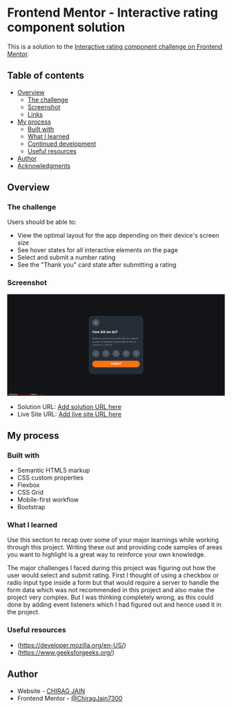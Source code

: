 
# Frontend Mentor - Interactive rating component solution

This is a solution to the [Interactive rating component challenge on Frontend Mentor](https://www.frontendmentor.io/challenges/interactive-rating-component-koxpeBUmI).
## Table of contents

- [Overview](#overview)
  - [The challenge](#the-challenge)
  - [Screenshot](#screenshot)
  - [Links](#links)
- [My process](#my-process)
  - [Built with](#built-with)
  - [What I learned](#what-i-learned)
  - [Continued development](#continued-development)
  - [Useful resources](#useful-resources)
- [Author](#author)
- [Acknowledgments](#acknowledgments)

## Overview

### The challenge

Users should be able to:

- View the optimal layout for the app depending on their device's screen size
- See hover states for all interactive elements on the page
- Select and submit a number rating
- See the "Thank you" card state after submitting a rating

### Screenshot

![](./screenshot.jpg)

- Solution URL: [Add solution URL here](https://your-solution-url.com)
- Live Site URL: [Add live site URL here](https://your-live-site-url.com)

## My process

### Built with

- Semantic HTML5 markup
- CSS custom properties
- Flexbox
- CSS Grid
- Mobile-first workflow
- Bootstrap

### What I learned

Use this section to recap over some of your major learnings while working through this project. Writing these out and providing code samples of areas you want to highlight is a great way to reinforce your own knowledge.

The major challenges I faced during this project was figuring out how the user would select and submit rating. 
First I thought of using a checkbox or radio input type inside a form but that would require a server to handle the form data which was not recommended in this project and also make the project very complex. 
But I was thinking completely wrong, as this could done by adding event listeners which I had figured out and hence used it in the project.

### Useful resources

- (https://developer.mozilla.org/en-US/) 
- (https://www.geeksforgeeks.org/)

## Author

- Website - [CHIRAG JAIN](https://github.com/ChiragJain7300)
- Frontend Mentor - [@ChiragJain7300](https://www.frontendmentor.io/profile/ChiragJain7300)
